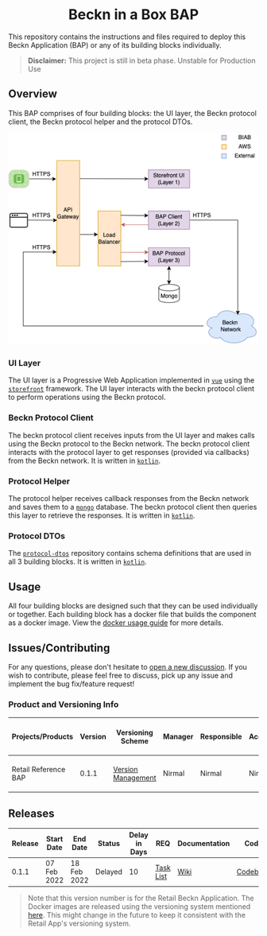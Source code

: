 # <div align="center"> Beckn in a Box BAP </div>

This repository contains the instructions and files required to deploy this
Beckn Application (BAP) or any of its building blocks individually.

> **Disclaimer:** This project is still in beta phase. Unstable for Production Use

## Overview

This BAP comprises of four building blocks: the UI layer, the Beckn protocol
client, the Beckn protocol helper and the protocol DTOs.

<div align="center">

![Technical Architecture Diagram](docs/assets/technical-architecture.png)

</div>

### UI Layer

The UI layer is a Progressive Web Application implemented in
[`vue`](https://github.com/vuejs/vue) using the
[`storefront`](https://github.com/vuestorefront/vue-storefront) framework. The
UI layer interacts with the beckn protocol client to perform operations using
the Beckn protocol.

### Beckn Protocol Client

The beckn protocol client receives inputs from the UI layer and makes calls
using the Beckn protocol to the Beckn network. The beckn protocol client
interacts with the protocol layer to get responses (provided via callbacks) from
the Beckn network. It is written in [`kotlin`](https://kotlinlang.org/).

### Protocol Helper

The protocol helper receives callback responses from the Beckn network and saves
them to a [`mongo`](https://github.com/mongodb/mongo) database. The beckn
protocol client then queries this layer to retrieve the responses. It is written
in [`kotlin`](https://kotlinlang.org/).

### Protocol DTOs

The [`protocol-dtos`](https://github.com/beckn/protocol-dtos) repository
contains schema definitions that are used in all 3 building blocks. It is
written in [`kotlin`](https://kotlinlang.org/).

## Usage

All four building blocks are designed such that they can be used individually or
together. Each building block has a docker file that builds the component as a
docker image. View the [docker usage guide](docs/guides/usage/docker.md) for
more details.

## Issues/Contributing

For any questions, please don't hesitate to
[open a new discussion](https://github.com/beckn/bap-reference-app/discussions/new).
If you wish to contribute, please feel free to discuss, pick up any issue and
implement the bug fix/feature request!

### Product and Versioning Info

| Projects/Products    | Version | Versioning Scheme                                                                                                                 | Manager | Responsible | Accountable | Consulted        | Informed       | Last update                                  | Last updated date | Next upcoming release date |
| -------------------- | ------- | --------------------------------------------------------------------------------------------------------------------------------- | ------- | ----------- | ----------- | ---------------- | -------------- | -------------------------------------------- | ----------------- | -------------------------- |
| Retail Reference BAP | 0.1.1   | [Version Management](https://docs.google.com/document/d/1HjXV4W2STirMUa2_L8bGWB0ORn9SeYRvJSyUPbntbXY/edit#heading=h.b06d3jp4draa) | Nirmal  | Nirmal      | Nirmal      | Enterprise Minds | General Public | End-to-end functionality testing in progress | 14 Feb 2022       | 28 Feb 2022                |

## Releases

| Release | Start Date  | End Date    | Status      | Delay in Days | REQ                                                                                  | Documentation                                        | Code                                                   | Logs                                                            |
| ------- | ----------- | ----------- | ----------- | ------------- | ------------------------------------------------------------------------------------ | ---------------------------------------------------- | ------------------------------------------------------ | --------------------------------------------------------------- |
| 0.1.1   | 07 Feb 2022 | 18 Feb 2022 | Delayed | 10 | [Task List](https://github.com/beckn/bap-reference-app/issues?q=milestone%3Av0.1.1+) | [Wiki](https://github.com/beckn/beckn-in-a-box/wiki) | [Codebase](https://github.com/beckn/bap-reference-app) | [Logs](https://github.com/beckn/bap-reference-app/commits/main) |

> Note that this version number is for the Retail Beckn Application. The Docker
> images are released using the versioning system mentioned
> [here](docs/guides/usage/docker.md#using-the-individual-components). This
> might change in the future to keep it consistent with the Retail App's
> versioning system.
